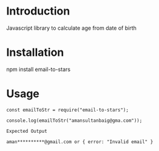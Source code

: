 # Introduction

Javascript library to calculate age from date of birth

# Installation

npm install email-to-stars

# Usage

```
const emailToStr = require("email-to-stars");

console.log(emailToStr("amansultanbaig@gma.com"));
```

`Expected Output`

```
aman**********@gmail.com or { error: "Invalid email" }
```
